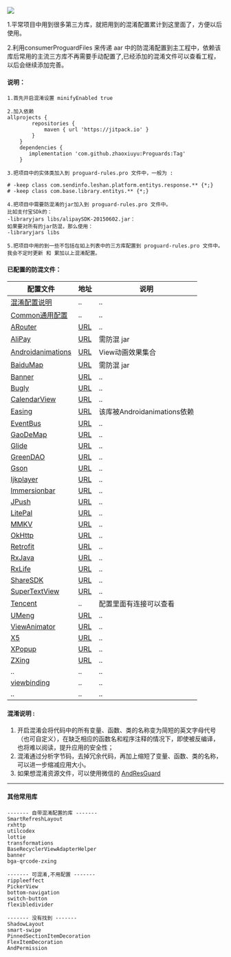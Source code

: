 [![](https://www.jitpack.io/v/zhaoxiuyu/Proguards.svg)](https://www.jitpack.io/#zhaoxiuyu/Proguards)

1.平常项目中用到很多第三方库，就把用到的混淆配置累计到这里面了，方便以后使用。

2.利用consumerProguardFiles 来传递 aar 中的防混淆配置到主工程中，依赖该库后常用的主流三方库不再需要手动配置了,已经添加的混淆文件可以查看工程，以后会继续添加完善。


#### 说明：
```
1.首先开启混淆设置 minifyEnabled true
```

```
2.加入依赖
allprojects {
        repositories {
			maven { url 'https://jitpack.io' }
		}
	}
	dependencies {
	   implementation 'com.github.zhaoxiuyu:Proguards:Tag'
	}
```

```
3.把项目中的实体类加入到 proguard-rules.pro 文件中，一般为 : 

# -keep class com.sendinfo.leshan.platform.entitys.response.** {*;}
# -keep class com.base.library.entitys.** {*;}
```


```
4.把项目中需要防混淆的jar加入到 proguard-rules.pro 文件中。
比如支付宝SDk的：
-libraryjars libs/alipaySDK-20150602.jar：
如果要对所有的jar防混，那么使用：
-libraryjars libs 
```

```
5.把项目中用的到一些不包括在如上列表中的三方库配置到 proguard-rules.pro 文件中。
我会不定时更新 和 累加以上混淆配置。
```

#### 已配置的防混文件：

配置文件 | 地址 | 说明
---|---|---
[混淆配置说明](https://github.com/zhaoxiuyu/Proguards/blob/master/proguardslibrary/proguard-rules.pro) | .. | ..
[Common通用配置](https://github.com/zhaoxiuyu/Proguards/blob/master/proguardslibrary/proguard-Common.pro) | .. | ..
[ARouter](https://github.com/zhaoxiuyu/Proguards/blob/master/proguardslibrary/proguard-ARouter.pro) | [URL](https://github.com/alibaba/ARouter) | ..
[AliPay](https://github.com/zhaoxiuyu/Proguards/blob/master/proguardslibrary/proguard-AliPay.pro) | [URL](https://opendocs.alipay.com/open/59/103683/) | 需防混 jar
[Androidanimations](https://github.com/zhaoxiuyu/Proguards/blob/master/proguardslibrary/proguard-Androidanimations.pro) | [URL](https://github.com/daimajia/AndroidViewAnimations) | View动画效果集合
[BaiduMap](https://github.com/zhaoxiuyu/Proguards/blob/master/proguardslibrary/proguard-BaiduMap.pro) | [URL](http://lbsyun.baidu.com/index.php?title=androidsdk/guide/create-project/androidstudio) | 需防混 jar
[Banner](https://github.com/zhaoxiuyu/Proguards/blob/master/proguardslibrary/proguard-Banner.pro) | [URL](https://github.com/youth5201314/banner) | ..
[Bugly](https://github.com/zhaoxiuyu/Proguards/blob/master/proguardslibrary/proguard-Bugly.pro) | [URL](https://bugly.qq.com/docs/user-guide/instruction-manual-android-upgrade/?v=20200622202242) | ..
[CalendarView](https://github.com/zhaoxiuyu/Proguards/blob/master/proguardslibrary/proguard-CalendarView.pro#L3) | [URL](https://github.com/huanghaibin-dev/CalendarView) | ..
[Easing](https://github.com/zhaoxiuyu/Proguards/blob/master/proguardslibrary/proguard-Easing.pro#L2) | [URL](https://github.com/daimajia/AnimationEasingFunctions) | 该库被Androidanimations依赖
[EventBus](https://github.com/zhaoxiuyu/Proguards/blob/master/proguardslibrary/proguard-EventBus.pro) | [URL](https://github.com/greenrobot/EventBus) | ..
[GaoDeMap](https://github.com/zhaoxiuyu/Proguards/blob/master/proguardslibrary/proguard-GaoDeMap.pro) | [URL](https://lbs.amap.com/api/android-sdk/guide/create-project/dev-attention#obfuscated-code) | ..
[Glide](https://github.com/zhaoxiuyu/Proguards/blob/master/proguardslibrary/proguard-Glide.pro) | [URL](https://github.com/bumptech/glide) | ..
[GreenDAO](https://github.com/zhaoxiuyu/Proguards/blob/master/proguardslibrary/proguard-GreenDAO.pro) | [URL](https://github.com/greenrobot/greenDAO) | ..
[Gson](https://github.com/zhaoxiuyu/Proguards/blob/master/proguardslibrary/proguard-Gson.pro) | [URL](https://github.com/google/gson) | ..
[Ijkplayer](https://github.com/zhaoxiuyu/Proguards/blob/master/proguardslibrary/proguard-Ijkplayer.pro) | [URL](https://travis-ci.org/Bilibili/ci-ijk-ffmpeg-android) | ..
[Immersionbar](https://github.com/zhaoxiuyu/Proguards/blob/master/proguardslibrary/proguard-Immersionbar.pro) | [URL](https://github.com/gyf-dev/ImmersionBar) | ..
[JPush](https://github.com/zhaoxiuyu/Proguards/blob/master/proguardslibrary/proguard-JPush.pro) | [URL](https://docs.jiguang.cn/jpush/client/Android/android_guide/#jpush-android-sdk) | ..
[LitePal](https://github.com/zhaoxiuyu/Proguards/blob/master/proguardslibrary/proguard-LitePal.pro#L6) | [URL](https://github.com/guolindev/LitePal) | ..
[MMKV](https://github.com/zhaoxiuyu/Proguards/blob/master/proguardslibrary/proguard-MMKV.pro) | [URL](https://github.com/Tencent/MMKV) | ..
[OkHttp](https://github.com/zhaoxiuyu/Proguards/blob/master/proguardslibrary/proguard-OkHttp.pro) | [URL](https://github.com/square/okhttp) | ..
[Retrofit](https://github.com/zhaoxiuyu/Proguards/blob/master/proguardslibrary/proguard-Retrofit.pro) | [URL](https://github.com/square/retrofit) | ..
[RxJava](https://github.com/zhaoxiuyu/Proguards/blob/master/proguardslibrary/proguard-RxJava.pro) | [URL](https://github.com/ReactiveX/RxJava) | ..
[RxLife](https://github.com/zhaoxiuyu/Proguards/blob/master/proguardslibrary/proguard-RxLife.pro) | [URL](https://github.com/liujingxing/rxjava-RxLife) | ..
[ShareSDK](https://github.com/zhaoxiuyu/Proguards/blob/master/proguardslibrary/proguard-ShareSDK.pro) | [URL](https://www.mob.com/wiki/detailed/?wiki=ShareSDK_Others_Share_Confused&id=undefined) | ..
[SuperTextView](https://github.com/zhaoxiuyu/Proguards/blob/master/proguardslibrary/proguard-SuperTextView.pro) | [URL](https://github.com/chenBingX/SuperTextView) | ..
[Tencent](https://github.com/zhaoxiuyu/Proguards/blob/master/proguardslibrary/proguard-Tencent.pro) | .. |配置里面有连接可以查看
[UMeng](https://github.com/zhaoxiuyu/Proguards/blob/master/proguardslibrary/proguard-UMeng.pro) | [URL](https://developer.umeng.com/docs/66632/detail/66639) | ..
[ViewAnimator](https://github.com/zhaoxiuyu/Proguards/blob/master/proguardslibrary/proguard-ViewAnimator.pro) | [URL](https://github.com/florent37/ViewAnimator) | ..
[X5](https://github.com/zhaoxiuyu/Proguards/blob/master/proguardslibrary/proguard-X5.pro) | [URL](https://x5.tencent.com/docs/access.html#13-%E6%B7%B7%E6%B7%86%E9%85%8D%E7%BD%AE) | ..
[XPopup](https://github.com/zhaoxiuyu/Proguards/blob/master/proguardslibrary/proguard-XPopup.pro) | [URL](https://github.com/li-xiaojun/XPopup) | ..
[ZXing](https://github.com/zhaoxiuyu/Proguards/blob/master/proguardslibrary/proguard-ZXing.pro) | [URL](https://github.com/zxing/zxing) | ..
.. | .. | ..
[viewbinding](https://github.com/zhaoxiuyu/Proguards/blob/master/proguardslibrary/proguard-viewbinding.pro) | .. | ..
.. | .. | ..


#### 混淆说明 : 
1. 开启混淆会将代码中的所有变量、函数、类的名称变为简短的英文字母代号（也可自定义），在缺乏相应的函数名和程序注释的情况下，即使被反编译，也将难以阅读，提升应用的安全性；
2. 混淆通过分析字节码，去掉冗余代码，再加上缩短了变量、函数、类的名称，可以进一步缩减应用大小。
3. 如果想混淆资源文件，可以使用微信的 [AndResGuard](https://github.com/shwenzhang/AndResGuard)




---

#### 其他常用库
```
------- 自带混淆配置的库 -------
SmartRefreshLayout
rxhttp
utilcodex
lottie
transformations
BaseRecyclerViewAdapterHelper
banner
bga-qrcode-zxing
```

```
------- 可混淆,不用配置 -------
rippleeffect
PickerView
bottom-navigation
switch-button
flexibledivider
```

```
------- 没有找到 -------
ShadowLayout
smart-swipe
PinnedSectionItemDecoration
FlexItemDecoration
AndPermission
```


